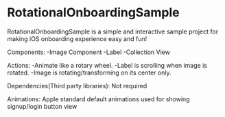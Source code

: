 # RotationalOnboardingSample
RotationalOnboardingSample is a simple and interactive sample project for making iOS onboarding experience easy and fun!

Components:
-Image Component
-Label
-Collection View

Actions:
-Animate like a rotary wheel.
-Label is scrolling when image is rotated.
-Image is rotating/transforming on its center only.

Dependencies(Third party libraries):
Not required

Animations:
Apple standard default animations used for showing signup/login button view
